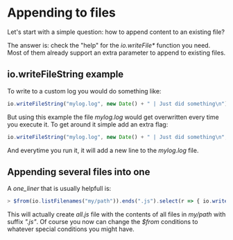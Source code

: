 # Appending to files

Let's start with a simple question: how to append content to an existing file?

The answer is: check the "help" for the _io.writeFile*_ function you need. Most of them already support an extra parameter to append to existing files.

## io.writeFileString example

To write to a custom log you would do something like:

````javascript
io.writeFileString("mylog.log", new Date() + " | Just did something\n");
````
But using this example the file _mylog.log_ would get overwritten every time you execute it. To get around it simple add an extra flag:

````javascript
io.writeFileString("mylog.log", new Date() + " | Just did something\n", void 0, true);
````

And everytime you run it, it will add a new line to the _mylog.log_ file.

## Appending several files into one

A _one_liner_ that is usually helpfull is:

````javascript
> $from(io.listFilenames("my/path")).ends(".js").select(r => { io.writeFileString("all.js", io.readFileString(r), void 0, true); });
````
This will actually create _all.js_ file with the contents of all files in _my/path_ with suffix _".js"_. Of course you now can change the _$from_ conditions to whatever special conditions you might have.
